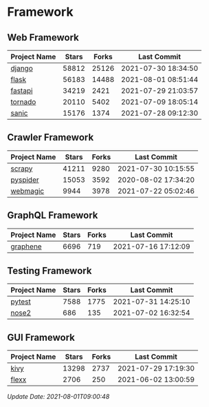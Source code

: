 # Framework

## Web Framework
| Project Name | Stars | Forks | Last Commit |
| ------------ | ----- | ----- | ----------- |
| [django](https://github.com/django/django) | 58812 | 25126 | 2021-07-30 18:34:50 |
| [flask](https://github.com/pallets/flask) | 56183 | 14488 | 2021-08-01 08:51:44 |
| [fastapi](https://github.com/tiangolo/fastapi) | 34219 | 2421 | 2021-07-29 21:03:57 |
| [tornado](https://github.com/tornadoweb/tornado) | 20110 | 5402 | 2021-07-09 18:05:14 |
| [sanic](https://github.com/sanic-org/sanic) | 15176 | 1374 | 2021-07-28 09:12:30 |

## Crawler Framework
| Project Name | Stars | Forks | Last Commit |
| ------------ | ----- | ----- | ----------- |
| [scrapy](https://github.com/scrapy/scrapy) | 41211 | 9280 | 2021-07-30 10:15:55 |
| [pyspider](https://github.com/binux/pyspider) | 15053 | 3592 | 2020-08-02 17:34:20 |
| [webmagic](https://github.com/code4craft/webmagic) | 9944 | 3978 | 2021-07-22 05:02:46 |

## GraphQL Framework
| Project Name | Stars | Forks | Last Commit |
| ------------ | ----- | ----- | ----------- |
| [graphene](https://github.com/graphql-python/graphene) | 6696 | 719 | 2021-07-16 17:12:09 |

## Testing Framework
| Project Name | Stars | Forks | Last Commit |
| ------------ | ----- | ----- | ----------- |
| [pytest](https://github.com/pytest-dev/pytest) | 7588 | 1775 | 2021-07-31 14:25:10 |
| [nose2](https://github.com/nose-devs/nose2) | 686 | 135 | 2021-07-02 16:32:54 |

## GUI Framework
| Project Name | Stars | Forks | Last Commit |
| ------------ | ----- | ----- | ----------- |
| [kivy](https://github.com/kivy/kivy) | 13298 | 2737 | 2021-07-29 17:19:30 |
| [flexx](https://github.com/flexxui/flexx) | 2706 | 250 | 2021-06-02 13:00:59 |

*Update Date: 2021-08-01T09:00:48*